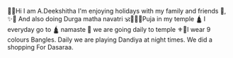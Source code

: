 👋👋Hi I am A.Deekshitha 
I'm enjoying holidays with my
family and friends 🧡, ✨️🎄
And also doing Durga matha navatri 
🕉🙏🙏🙏Puja in my temple 🛕 
I everyday go to 🛕 namaste 🙏 
we are going daily to temple
⚜️🔱I wear 9 colours Bangles.
Daily we are playing Dandiya at
night times.
We did a shopping For Dasaraa.
